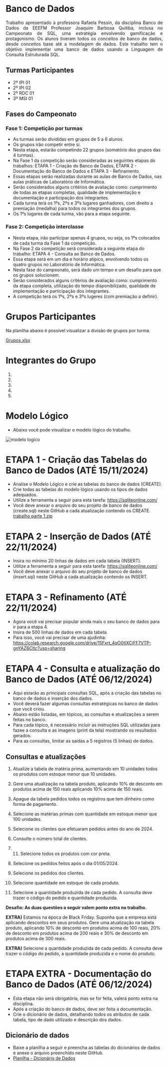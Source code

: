 # Banco de Dados
<p align = "justify">Trabalho apresentado à professora Rafaela Pessin, da disciplina Banco de Dados da EEEFM Professor Joaquim Barbosa Quitiba, inclusa no Campeonato de SQL, uma estratégia envolvendo gamificação e protagonismo.
 Os alunos tiveram todos os conceitos de banco de dados, desde conceitos base até a modelagem de dados. Este trabalho tem o objetivo implementar uma banco de dados usando a Linguagem de Consulta Estruturada SQL.

## Turmas Participantes
* 2º IPI 01
* 2º IPI 02
* 2º RDC 01
* 3º MSI 01
 
## Fases do Campeonato
### Fase 1: Competição por turmas
* As turmas serão divididas em grupos de 5 a 6 alunos. 
* Os grupos irão competir entre si.
* Nesta etapa, estarão competindo 22 grupos (somatório dos grupos das 4 turmas).
* Na Fase 1 da competição serão consideradas as seguintes etapas do trabalhos: ETAPA 1 - Criação do Banco de Dados, ETAPA 2 - Documentação do Banco de Dados e ETAPA 3 - Refinamento.
* Essas etapas serão realizadas durante as aulas de Banco de Dados, nas aulas práticas de Laboratório de Informática.
* Serão considerados alguns critérios de avaliação como: cumprimento de todas as etapas completas, qualidade de implementação e documentação e participação dos integrantes.
* Cada turma terá os 1ºs, 2ºs e 3ºs lugares ganhadores, com direito a premiação (medalha) para todos os integrantes dos grupos.
* Os 1ºs lugares de cada turma, vão para a etapa seguinte.

### Fase 2: Competição interclasse
* Nesta etapa, irão participar apenas 4 grupos, ou seja, os 1ºs colocados de cada turma da Fase 1 da competição.
* Na Fase 2 da competição será considerada a seguinte etapa do trabalho: ETAPA 4 - Consulta ao Banco de Dados.
* Essa etapa será em um dia e horário atípico, envolvendo todos os quatro grupos no Laboratório de Informática.
* Nesta fase do campeonato, será dado um tempo e um desafio para que os grupos solucionem.
* Serão considerados alguns critérios de avaliação como: cumprimento da etapa completa, utilização do tempo disponibilizado, qualidade de implementação e participação dos integrantes.
* A competição terá os 1ºs, 2ºs e 3ºs lugeres (com premiação a definir).

# Grupos Participantes 

Na planilha abaixo é possível visualizar a divisão de grupos por turma. 

[Grupos.xlsx](https://github.com/user-attachments/files/17549939/Grupos.xlsx)

# Integrantes do Grupo
1) 
2) 
3) 
4) 
5) 

# Modelo Lógico
* Abaixo você pode visualizar o modelo lógico do trabalho.
  
![modelo logico](https://github.com/user-attachments/assets/a027b355-aa7e-44de-861a-3fad13985b6c)

# ETAPA 1 - Criação das Tabelas do Banco de Dados (ATÉ 15/11/2024)
* Analise o Modelo Lógico e crie as tabelas do banco de dados (CREATE).
* Crie todas as tabelas do modelo lógico usando os tipos de dados adequados.
* Utilize a ferramenta a seguir para esta tarefa: https://sqliteonline.com/
* Você deve anexar o arquivo do seu projeto de banco de dados (create.sql) neste GitHub a cada atualização contendo os CREATE.
[trabalho parte 1.zip](https://github.com/user-attachments/files/17707807/trabalho.parte.1.zip)

# ETAPA 2 - Inserção de Dados (ATÉ 22/11/2024)
* Insira no mínimo 20 linhas de dados em cada tabela (INSERT).
* Utilize a ferramenta a seguir para esta tarefa: https://sqliteonline.com/
* Você deve anexar o arquivo do seu projeto de banco de dados (insert.sql) neste GitHub a cada atualização contendo os INSERT.

# ETAPA 3 - Refinamento (ATÉ 22/11/2024)
* Agora você vai precisar popular ainda mais o seu banco de dados para ir para a etapa 4.
* Insira de 500 linhas de dados em cada tabela.
* Para isso, você vai precisar de uma ajudinha: https://colab.research.google.com/drive/15Fxrt_4qO0tlXCjFF7VTP-gnYAZ6Cltc?usp=sharing

# ETAPA 4 - Consulta e atualização do Banco de Dados (ATÉ 06/12/2024)
* Aqui estarão as principais consultas SQL, após a criação das tabelas no banco de dados e inserção dos dados.
* Você deverá fazer algumas consultas estratégicas no banco de dados que você criou.
* Abaixo estão listadas, em tópicos, as consultas e atualizações a serem feitas no banco.
* Para cada tópico, é necessário incluir as instruções SQL utilizadas para fazee a consulta e as imagens (print da tela) mostrando os resultados gerados.
* Para as consultas, limitar as saídas a 5 registros (5 linhas) de dados.

## Consultas e atualizações

1) Atualize a tabela de matéria prima, aumentando em 10 unidades todos os produtos com estoque menor que 10 unidades.

2) Gere uma atualização na tabela produto, aplicando 10% de desconto em produtos acima de 150 reais aplicando 10% acima de 150 reais.

3) Apague da tabela pedidos todos os registros que tem dinheiro como forma de pagamento.

4) Selecione as matérias primas com quantidade em estoque menor que 100 unidades.

5) Selecione os clientes que efetuaram pedidos antes do ano de 2024.

6) Consulte o número total de clientes.

7) 11) Selecione todos os produtos com cor preta.
    
8) Selecione os pedidos feitos após o dia 01/05/2024.

9) Selecione os pedidos dos clientes.

10) Selecione quantidade em estoque de cada produto.

11) Selecione a quantidade produzida de cada pedido. A consulta deve trazer o código do pedido e quantidade produzida.

**Desafio: As duas questões a seguir valem ponto extra no trabalho.**

**EXTRA)** Estamos na época de Black Friday. Suponha que a empresa está aplicando descontos em seus produtos. Gere uma atualização na tabela produto, aplicando 10% de desconto em produtos acima de 100 reais, 20% de desconto em produtos acima de 200 reais e 30% de desconto em produtos acima de 300 reais.

**EXTRA)** Selecione a quantidade produzida de cada pedido. A consulta deve trazer o código do pedido, a quantidade produzida e o nome do produto.

# ETAPA EXTRA - Documentação do Banco de Dados (ATÉ 06/12/2024)
* Esta etapa não será obrigatória, mas se for feita, valerá ponto extra na disciplina.
* Após a criação do banco de dados, deve ser feita a documentação.
* Crie o dicionário de dados, detalhando todos os atributos de cada tabela, tipo de dado utilizado e descrição dos dados.
  
## Dicionário de dados
* Baixe a planilha a seguir e preencha as tabelas do dicionários de dados e anexe o arquivo preenchido neste GitHub.
* [Planilha - Dicionário de Dados](https://github.com/user-attachments/files/17386482/Dicionario.de.Dados.xlsx)


